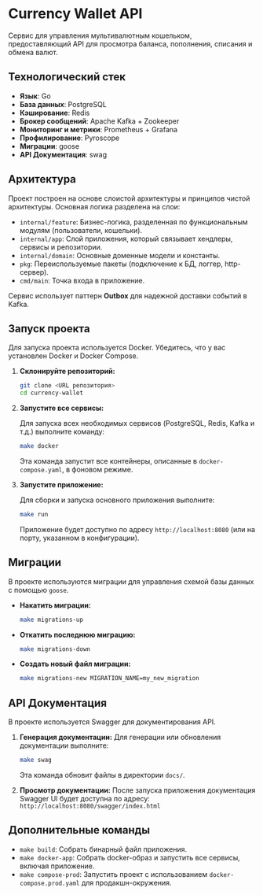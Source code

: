 # Currency Wallet API

Сервис для управления мультивалютным кошельком, предоставляющий API для просмотра баланса, пополнения, списания и обмена валют.

## Технологический стек

- **Язык**: Go
- **База данных**: PostgreSQL
- **Кэширование**: Redis
- **Брокер сообщений**: Apache Kafka + Zookeeper
- **Мониторинг и метрики**: Prometheus + Grafana
- **Профилирование**: Pyroscope
- **Миграции**: goose
- **API Документация**: swag

## Архитектура

Проект построен на основе слоистой архитектуры и принципов чистой архитектуры. Основная логика разделена на слои:

- `internal/feature`: Бизнес-логика, разделенная по функциональным модулям (пользователи, кошельки).
- `internal/app`: Слой приложения, который связывает хендлеры, сервисы и репозитории.
- `internal/domain`: Основные доменные модели и константы.
- `pkg`: Переиспользуемые пакеты (подключение к БД, логгер, http-сервер).
- `cmd/main`: Точка входа в приложение.

Сервис использует паттерн **Outbox** для надежной доставки событий в Kafka.

## Запуск проекта

Для запуска проекта используется Docker. Убедитесь, что у вас установлен Docker и Docker Compose.

1.  **Склонируйте репозиторий:**

    ```bash
    git clone <URL репозитория>
    cd currency-wallet
    ```

2.  **Запустите все сервисы:**

    Для запуска всех необходимых сервисов (PostgreSQL, Redis, Kafka и т.д.) выполните команду:

    ```bash
    make docker
    ```

    Эта команда запустит все контейнеры, описанные в `docker-compose.yaml`, в фоновом режиме.

3.  **Запустите приложение:**

    Для сборки и запуска основного приложения выполните:

    ```bash
    make run
    ```

    Приложение будет доступно по адресу `http://localhost:8080` (или на порту, указанном в конфигурации).

## Миграции

В проекте используются миграции для управления схемой базы данных с помощью `goose`.

- **Накатить миграции:**

  ```bash
  make migrations-up
  ```

- **Откатить последнюю миграцию:**

  ```bash
  make migrations-down
  ```

- **Создать новый файл миграции:**
  ```bash
  make migrations-new MIGRATION_NAME=my_new_migration
  ```

## API Документация

В проекте используется Swagger для документирования API.

1.  **Генерация документации:**
    Для генерации или обновления документации выполните:

    ```bash
    make swag
    ```

    Эта команда обновит файлы в директории `docs/`.

2.  **Просмотр документации:**
    После запуска приложения документация Swagger UI будет доступна по адресу:
    `http://localhost:8080/swagger/index.html`

## Дополнительные команды

- `make build`: Собрать бинарный файл приложения.
- `make docker-app`: Собрать docker-образ и запустить все сервисы, включая приложение.
- `make compose-prod`: Запустить проект с использованием `docker-compose.prod.yaml` для продакшн-окружения.
